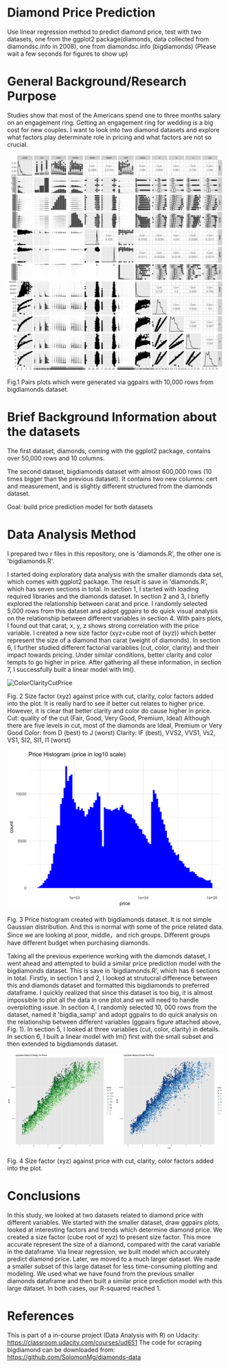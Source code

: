# Diamond Price Prediction

Use linear regression method to predict diamond price, test with two datasets, one from the ggplot2 package(diamonds, data collected from diamondsc.info in 2008), one from diamondsc.info (bigdiamonds)
(Please wait a few seconds for figures to show up)

# General Background/Research Purpose

Studies show that most of the Americans spend one to three months salary on an engagement ring. Getting an engagement ring for wedding is a big cost for new couples. I want to look into two diamond datasets and explore what factors play determinate role in pricing and what factors are not so crucial.

![ggpairs_Bigdia](doc/ggparis_Bigdia.png?raw=true "ggparis_Bigdia")

Fig.1 Pairs plots which were generated via ggpairs with 10,000 rows from bigdiamonds dataset.

# Brief Background Information about the datasets

The first dataset, diamonds, coming with the ggplot2 package, contains over 50,000 rows and 10 columns. 

The second dataset, bigdiamonds dataset with almost 600,000 rows (10 times bigger than the previous dataset). It contains two new columns: cert and measurement, and is slightly different structured from the diamonds dataset.

Goal: build price prediction model for both datasets

# Data Analysis Method

I prepared two r files in this repository, one is 'diamonds.R', the other one is 'bigdiamonds.R'.

I started doing exploratory data analysis with the smaller diamonds data set, which comes with ggplot2 package. The result is save in 'diamonds.R', which has seven sections in total. In section 1, I started with loading required libraries and the diamonds dataset. In section 2 and 3, I briefly explored the relationship between carat and price. I randomly selected 5,000 rows from this dataset and adopt ggpairs to do quick visual analysis on the relationship between different variables in section 4. With pairs plots, I found out that carat, x, y, z shows strong correlation with the price variable. I created a new size factor (xyz=cube root of (x*y*z)) which better represent the size of a diamond than carat (weight of diamonds). In section 6, I further studied different factorial variablies (cut, color, clarity) and their impact towards pricing. Under similar conditions, better clarity and color tempts to go higher in price. After gathering all these information, in section 7, I successfully built a linear model with lm().

![ColorClarityCutPrice](doc/ColorClarityCutPrice.png?raw=true "ColorClarityCutPrice")

Fig. 2 Size factor (xyz) against price with cut, clarity, color factors added into the plot. It is really hard to see if better cut relates to higher price. However, it is clear that better clarity and color do cause higher in price.
Cut: quality of the cut (Fair, Good, Very Good, Premium, Ideal) Although there are five levels in cut, most of the diamonds are Ideal, Premium or Very Good
Color: from D (best) to J (worst)
Clarity: IF (best), VVS2, VVS1, Vs2, VS1, SI2, SI1, I1 (worst)

![PriceHist](doc/PriceHist.png?raw=true "PriceHist")

Fig. 3 Price histogram created with bigdiamonds dataset. It is not simple Gaussian distribution. And this is normal with some of the price related data. Since we are looking at poor, middle，and rich groups. Different groups have different budget when purchasing diamonds.

Taking all the previous experience working with the diamonds dataset, I went ahead and attempted to build a similar price prediction model with the bigdiamonds dataset. This is save in 'bigdiamonds.R', which has 6 sections in total. Firstly, in section 1 and 2, I looked at strutucral difference between this and diamonds dataset and formatted this bigdiamonds to preferred dataframe. I quickly realized that since this dataset is too big, it is almost impossible to plot all the data in one plot and we will need to handle overplotting issue. In section 4, I randomly selected 10, 000 rows from the dataset, named it 'bigdia_samp' and adopt ggpairs to do quick analysis on the relationship between different variables (ggpairs figure attached above, Fig. 1). In section 5, I looked at three variablies (cut, color, clarity) in details. In section 6, I built a linear model with lm() first with the small subset and then extended to bigdiamonds dataset.

![ColorClarityPrice](doc/ColorClarityPrice.png?raw=true "ColorClarityPrice")

Fig. 4 Size factor (xyz) against price with cut, clarity, color factors added into the plot.

# Conclusions

In this study, we looked at two datasets related to diamond price with different variables. We started with the smaller dataset, draw ggpairs plots, looked at interesting factors and trends which determine diamond price. We created a size factor (cube root of x*y*z) to present size factor. This more accurate represent the size of a diamond, compared with the carat variable in the dataframe. Via linear regression, we built model which accurately predict diamond price. Later, we moved to a much larger dataset. We made a smaller subset of this large dataset for less time-consuming plotting and modeling. We used what we have found from the previous smaller diamonds dataframe and then built a similar price prediction model with this large dataset. In both cases, our R-squared reached 1.

# References

This is part of a in-course project (Data Analysis with R) on Udacity: https://classroom.udacity.com/courses/ud651
The code for scraping bigdiamond can be downloaded from: https://github.com/SolomonMg/diamonds-data
